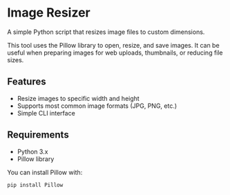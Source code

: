 # Image Resizer

A simple Python script that resizes image files to custom dimensions.

This tool uses the Pillow library to open, resize, and save images. It can be useful when preparing images for web uploads, thumbnails, or reducing file sizes.

## Features

- Resize images to specific width and height
- Supports most common image formats (JPG, PNG, etc.)
- Simple CLI interface

## Requirements

- Python 3.x
- Pillow library

You can install Pillow with:

```bash
pip install Pillow
